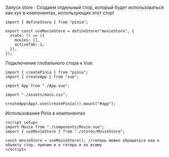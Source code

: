 Запуск store :
Создаем отдельный стор, который будет использоваться как хук в компонентах, использующих этот стор!
```JS
import { defineStore } from "pinia";

export const useMovieStore = defineStore("movieStore", {
  state: () => ({
    movies: [],
    activeTab: 1,
  }),
});
```

Подключение глобального стора к Vue:
```JS
import { createPinia } from "pinia";
import { createApp } from "vue";

import App from "./App.vue";

import "./assets/main.css";

createApp(App).use(createPinia()).mount("#app");

```
Использование Pinia в компонентах 
```JS
<script setup>
import Movie from "./components/Movie.vue";
import { useMovieStore } from "./stores/MovieStore";

const movieStore = useMovieStore(); //теперь можно обращаться как к объекту стор, причем и к гетера и ко всему
</script>
```